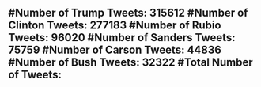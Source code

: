 #Number of Trump Tweets: 315612
#Number of Clinton Tweets: 277183
#Number of Rubio Tweets: 96020
#Number of Sanders Tweets: 75759
#Number of Carson Tweets: 44836
#Number of Bush Tweets: 32322
#Total Number of Tweets:  
---
